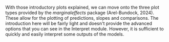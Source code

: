 With those introductory plots explained, we can move onto the three plot types provided by the _marginaleffects_ package (Arel-Bundock, 2024). These allow for the plotting of predictions, slopes and comparisons. The introduction here will be fairly light and doesn't provide the advanced options that you can see in the Interpret module. However, it is sufficient to quickly and easily interpret some outputs of the models.

